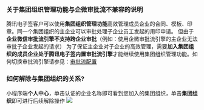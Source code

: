 ### 关于集团组织管理功能与企微审批流不兼容的说明
腾讯电子签客户可以使用**集团组织管理功能**高效管理成员企业的合同、模板、印章。同一个集团组织的主企业可以审批处理子企业员工发起的用印申请。
但由于**企业微信审批流引擎不支持跨企业审批**（例如：使用企微审批流引擎的主企业无法审批子企业发起的请求）
为了保证主企业对子企业的高效管理，需要**加入集团组织的成员企业处于腾讯电子签内置审批流引擎**才能继续使用集团组织管理功能。如何切换审批流引擎请参见：[审批流配置](https://cloud.tencent.com/document/product/1323/77772)

### 如何解除与集团组织的关系?
小程序端**个人中心**，单击认证的企业名称即可看到您加入的集团组织，单击**集团组织**即可进行后续解除操作
![](https://qcloudimg.tencent-cloud.cn/raw/ce393efbd57e1e4fd9d883c855d6a743.png)
